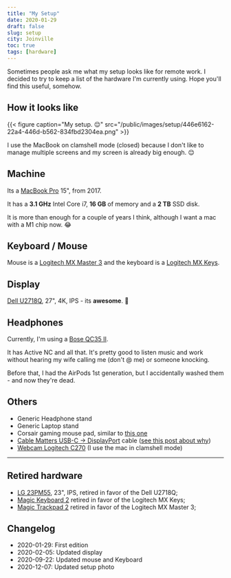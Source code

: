 ```yaml
---
title: "My Setup"
date: 2020-01-29
draft: false
slug: setup
city: Joinville
toc: true
tags: [hardware]
---
```


Sometimes people ask me what my setup looks like for remote work. I decided to try to keep a list of the hardware I'm currently using. Hope you'll find this useful, somehow.

## How it looks like

{{< figure caption="My setup. 😌" src="/public/images/setup/446e6162-22a4-446d-b562-834fbd2304ea.png" >}}

I use the MacBook on clamshell mode (closed) because I don't like to manage
multiple screens and my screen is already big enough. 😌

## Machine

Its a [MacBook Pro](https://amzn.to/2GAaGBm) 15", from 2017.

It has a **3.1 GHz** Intel Core i7, **16 GB** of memory and a **2 TB** SSD disk.

It is more than enough for a couple of years I think, although I want a mac with a M1 chip now. 😂

## Keyboard / Mouse

Mouse is a [Logitech MX Master 3](https://amzn.to/3kMRMJj) and the keyboard is a [Logitech MX Keys](https://amzn.to/3i43b5U).

## Display

[Dell U2718Q](https://amzn.to/3aNRbDb), 27", 4K, IPS - its **awesome**. 🤩

## Headphones

Currently, I'm using a [Bose QC35 II](https://amzn.to/2S0eYqN). 

It has Active NC and all that. It's pretty good to listen music and work without hearing my wife calling me (don't @ me) or someone knocking.

Before that, I had the AirPods 1st generation, but I accidentally washed them - and now they're dead.

## Others

- Generic Headphone stand
- Generic Laptop stand
- Corsair gaming mouse pad, similar to [this one](https://amzn.to/313Zmqm)
- [Cable Matters USB-C → DisplayPort](https://amzn.to/394xZiG) cable ([see this post about why](https://carlosbecker.dev/posts/macos-4k-display))
- [Webcam Logitech C270](https://amzn.to/2tdcj4O) (I use the mac in clamshell mode)

---

## Retired hardware

- [LG 23PM55](https://www.lg.com/za/monitors/lg-23MP55HQ), 23", IPS, retired in favor of the Dell U2718Q;
- [Magic Keyboard 2](https://amzn.to/3aYGP3x) retired in favor of the Logitech MX Keys;
- [Magic Trackpad 2](https://amzn.to/2t5phRU) retired in favor of the Logitech MX Master 3;

## Changelog

- 2020-01-29: First edition
- 2020-02-05: Updated display
- 2020-09-22: Updated mouse and Keyboard
- 2020-12-07: Updated setup photo
